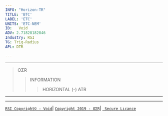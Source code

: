 ```yaml
---
INFO: "Horizon-TR"
TITLE: 'BTC'
LABEL: 'ETC'
UNITS: 'ETC-NEM'
ID:   Void
ADV: 2.71828182846
Industry: RSI
TG: Trig-Radius
APL: DTR

---
```





<!-- Note: This website is for bug reports, not general questions.
Do not post issues about non-bitcoin versions of Electrum. -->

***
>OΣR
>>INFORMATION
>>>HORIZONTAL (-)
>>>ATR

***
***

[` RSI Copyright© - Void `](https://www.johannes-bauer.com/compsci/ecc)|
[` Copyright 2019 - OΣR `](https://github.com/HorizonTR/XTR/blob/master/Information.lc)|
[` Secure Lıcance`](https://www.mcafeesecure.com/verify?host=ozturna.info)

